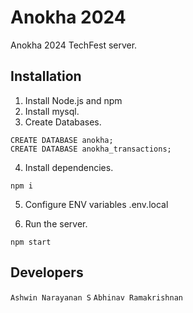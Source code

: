 # Anokha 2024

Anokha 2024 TechFest server.

## Installation

1. Install Node.js and npm
2. Install mysql.
3. Create Databases.

```
CREATE DATABASE anokha;
CREATE DATABASE anokha_transactions;
```

4. Install dependencies.

```
npm i
```

5. Configure ENV variables .env.local

6. Run the server.

```
npm start
```

## Developers

`Ashwin Narayanan S`
`Abhinav Ramakrishnan`
